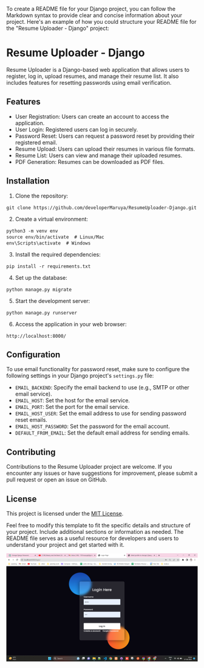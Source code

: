 To create a README file for your Django project, you can follow the Markdown syntax to provide clear and concise information about your project. Here's an example of how you could structure your README file for the "Resume Uploader - Django" project:

# Resume Uploader - Django

Resume Uploader is a Django-based web application that allows users to register, log in, upload resumes, and manage their resume list. It also includes features for resetting passwords using email verification.

## Features

- User Registration: Users can create an account to access the application.
- User Login: Registered users can log in securely.
- Password Reset: Users can request a password reset by providing their registered email.
- Resume Upload: Users can upload their resumes in various file formats.
- Resume List: Users can view and manage their uploaded resumes.
- PDF Generation: Resumes can be downloaded as PDF files.

## Installation

1. Clone the repository:

```
git clone https://github.com/developerMaruya/ResumeUploader-Django.git
```

2. Create a virtual environment:

```
python3 -m venv env
source env/bin/activate  # Linux/Mac
env\Scripts\activate  # Windows
```

3. Install the required dependencies:

```
pip install -r requirements.txt
```

4. Set up the database:

```
python manage.py migrate
```

5. Start the development server:

```
python manage.py runserver
```

6. Access the application in your web browser:

```
http://localhost:8000/
```

## Configuration

To use email functionality for password reset, make sure to configure the following settings in your Django project's `settings.py` file:

- `EMAIL_BACKEND`: Specify the email backend to use (e.g., SMTP or other email service).
- `EMAIL_HOST`: Set the host for the email service.
- `EMAIL_PORT`: Set the port for the email service.
- `EMAIL_HOST_USER`: Set the email address to use for sending password reset emails.
- `EMAIL_HOST_PASSWORD`: Set the password for the email account.
- `DEFAULT_FROM_EMAIL`: Set the default email address for sending emails.

## Contributing

Contributions to the Resume Uploader project are welcome. If you encounter any issues or have suggestions for improvement, please submit a pull request or open an issue on GitHub.

## License

This project is licensed under the [MIT License](LICENSE).

Feel free to modify this template to fit the specific details and structure of your project. Include additional sections or information as needed. The README file serves as a useful resource for developers and users to understand your project and get started with it.


![Alt Text](a.png)
